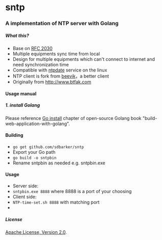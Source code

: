 sntp
====

### A implementation of NTP server with Golang
##### What this?
- Base on [RFC 2030](http://tools.ietf.org/html/rfc2030)
- Multiple equipments sync time from local
- Design for multiple equipments which can't connect to internet and need synchronization time
- Compatible with [ntpdate](http://www.eecis.udel.edu/~mills/ntp/html/ntpdate.html) service on the linux
- NTP client is fork from [beevik](https://github.com/beevik/ntp/)，a better client
- Originally from http://www.btfak.com

#### Usage manual
##### 1. install Golang

Please reference  [Go install](https://github.com/astaxie/build-web-application-with-golang/blob/master/ebook/01.1.md) chapter of open-source Golang book "build-web-application-with-golang".

#### Building
* `go get github.com/sdbarker/sntp`
* Export your Go path
* `go build -o sntpbin`
* Rename sntpbin as needed e.g. sntpbin.exe

#### Usage
* Server side:  
* `sntpbin.exe 8888` where 8888 is a port of your choosing
* Client side:  
* `NTP-time-set.sh 8888` with matching port
* 

##### License
[Apache License, Version 2.0](http://www.apache.org/licenses/LICENSE-2.0.html).
